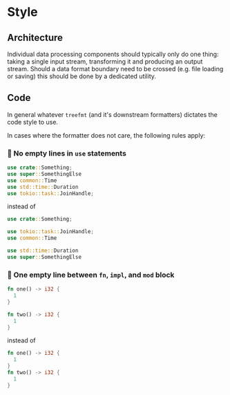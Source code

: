 # Style

## Architecture

Individual data processing components should typically only do one thing: taking a single input stream, transforming it and producing an output stream.
Should a data format boundary need to be crossed (e.g. file loading or saving) this should be done by a dedicated utility.

## Code

In general whatever `treefmt` (and it's downstream formatters) dictates the code style to use.

In cases where the formatter does not care, the following rules apply:

### :crab: No empty lines in `use` statements

```rust
use crate::Something;
use super::SomethingElse
use common::Time
use std::time::Duration
use tokio::task::JoinHandle;
```

instead of

```rust
use crate::Something;

use tokio::task::JoinHandle;
use common::Time

use std::time::Duration
use super::SomethingElse
```

### :crab: One empty line between `fn`, `impl`, and `mod` block

```rust
fn one() -> i32 {
  1
}

fn two() -> i32 {
  1
}
```

instead of

```rust
fn one() -> i32 {
  1
}
fn two() -> i32 {
  1
}
```
